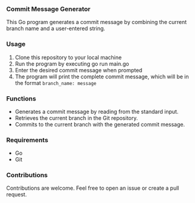 ### Commit Message Generator
This Go program generates a commit message by combining the current branch name and a user-entered string.

### Usage
1. Clone this repository to your local machine
2. Run the program by executing go run main.go
3. Enter the desired commit message when prompted
4. The program will print the complete commit message, which will be in the format `branch_name: message`

### Functions

- Generates a commit message by reading from the standard input.
- Retrieves the current branch in the Git repository.
- Commits to the current branch with the generated commit message.

### Requirements
- Go
- Git

### Contributions
Contributions are welcome. Feel free to open an issue or create a pull request.
